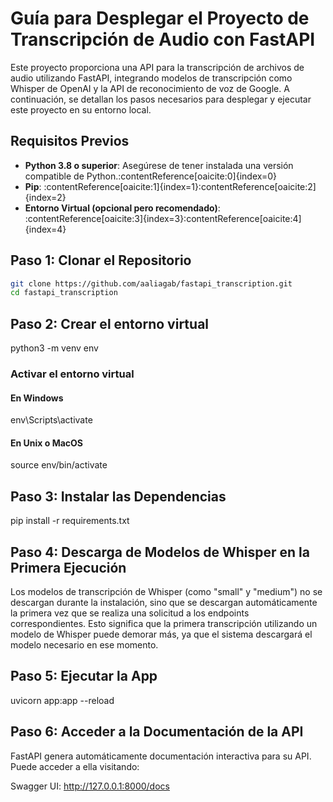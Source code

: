 # Guía para Desplegar el Proyecto de Transcripción de Audio con FastAPI

Este proyecto proporciona una API para la transcripción de archivos de audio utilizando FastAPI, integrando modelos de transcripción como Whisper de OpenAI y la API de reconocimiento de voz de Google. A continuación, se detallan los pasos necesarios para desplegar y ejecutar este proyecto en su entorno local.

## Requisitos Previos

- **Python 3.8 o superior**: Asegúrese de tener instalada una versión compatible de Python.&#8203;:contentReference[oaicite:0]{index=0}
- **Pip**: :contentReference[oaicite:1]{index=1}&#8203;:contentReference[oaicite:2]{index=2}
- **Entorno Virtual (opcional pero recomendado)**: :contentReference[oaicite:3]{index=3}&#8203;:contentReference[oaicite:4]{index=4}

## Paso 1: Clonar el Repositorio


```bash
git clone https://github.com/aaliagab/fastapi_transcription.git
cd fastapi_transcription
```
## Paso 2: Crear el entorno virtual
python3 -m venv env

### Activar el entorno virtual
#### En Windows
env\Scripts\activate
#### En Unix o MacOS
source env/bin/activate

## Paso 3: Instalar las Dependencias
pip install -r requirements.txt


## Paso 4: Descarga de Modelos de Whisper en la Primera Ejecución
Los modelos de transcripción de Whisper (como "small" y "medium") no se descargan durante la instalación, sino que se descargan automáticamente la primera vez que se realiza una solicitud a los endpoints correspondientes. Esto significa que la primera transcripción utilizando un modelo de Whisper puede demorar más, ya que el sistema descargará el modelo necesario en ese momento.

## Paso 5: Ejecutar la App
uvicorn app:app --reload

## Paso 6: Acceder a la Documentación de la API
FastAPI genera automáticamente documentación interactiva para su API. Puede acceder a ella visitando:​

Swagger UI: http://127.0.0.1:8000/docs​
